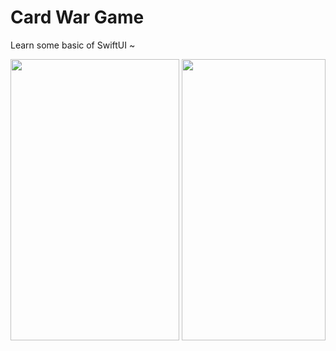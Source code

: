# Card War Game

Learn some basic of SwiftUI ~

<img src="https://github.com/Kingsleyyong/Swift-UI/blob/Card-War/Simulator%20Screen%20Shot%20-%20iPhone%2012%20Pro%20-%202021-03-13%20at%2018.40.01.png" height= 450 width=270>   <img src="https://github.com/Kingsleyyong/Swift-UI/blob/Card-War/Screen%20Recording%202021-03-13%20at%206.40.43%20PM.gif" height=450 width=230>
